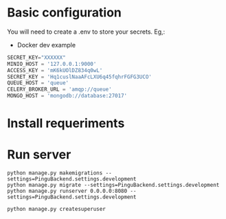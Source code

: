 # Basic configuration

You will need to create a .env to store your secrets. Eg,:

* Docker dev example
```Python
SECRET_KEY="XXXXXX"
MINIO_HOST = '127.0.0.1:9000'
ACCESS_KEY = 'mK6kUOlDZ834q0wL'
SECRET_KEY = 'Hq1cuslNaaAFcLXU6q45fqhrFGFG3UCO'
QUEUE_HOST = 'queue'
CELERY_BROKER_URL = 'amqp://queue'
MONGO_HOST = 'mongodb://database:27017'
```

# Install requeriments

# Run server
```
python manage.py makemigrations --settings=PinguBackend.settings.development
python manage.py migrate --settings=PinguBackend.settings.development
python manage.py runserver 0.0.0.0:8080 --settings=PinguBackend.settings.development

python manage.py createsuperuser

```

